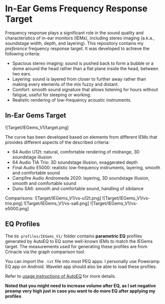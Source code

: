 # In-Ear Gems Frequency Response Target

Frequency response plays a significant role in the sound quality and characteristics of in-ear monitors (IEMs), including stereo imaging (a.k.a., soundstage width, depth, and layering). This repository contains my *preference* frequency response target. It was developed to achieve the following criteria: 

- Spacious stereo imaging: sound is pushed back to form a bubble or a dome around the head rather than a flat plane inside the head, between two ears.
- Layering: sound is layered from closer to further away rather than making every elements of the mix fuzzy and distant.
- Comfort: smooth sound signature that allows listening for hours without fatigue, useful for sleeping or working.
- Realistic rendering of low-frequency acoustic instruments.

## In-Ear Gems Target

![Target/IEGems_V1/target.png]

The curve has been developed based on elements from different IEMs that provides different aspects of the described criteria:
- 64 Audio U12t: natural, comfortable rendering of midrange, 3D soundstage illusion
- 64 Audio TIA Trio: 3D soundstage illusion, exaggerated depth
- Final Audio E5000: realistic low-frequency instruments, layering, smooth and comfortable sound
- Campfire Audio Andromeda 2020: layering, 3D soundstage illusion, smooth and comfortable sound
- Dunu SA6: smooth and comfortable sound, handling of sibilance

Comparisons:
![Target/IEGems_V1/vs-u12t.png]
![Target/IEGems_V1/vs-trio.png]
![Target/IEGems_V1/vs-sa6.png]
![Target/IEGems_V1/vs-e5000.png]

## EQ Profiles

The `EQ profiles/IEGems_V1/` folder contains **parametric EQ** profiles generated by AutoEQ to EQ some well-known IEMs to match the IEGems target. The measurements used for generating these profiles are from Crinacle via the graph comparison tool. 

You can import the `.txt` file into most PEQ apps. I personally use Poweramp EQ app on Android. Wavelet app should also be able to load these profiles. 

Refer to [usage instructions of AutoEQ](https://github.com/jaakkopasanen/AutoEq#usage) for more details. 

**Noted that you might need to increase volume after EQ, as I set negative preamp very high just in case you want to do more EQ after applying my profiles**